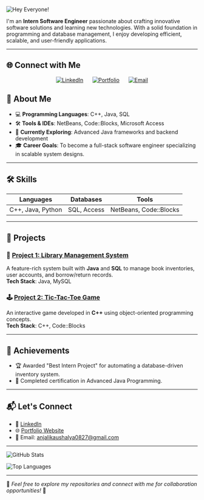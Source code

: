 ![Hey Everyone!](https://capsule-render.vercel.app/api?type=waving&color=0:FF5733,100:FFC300&height=200&section=header&text=Hey%20Everyone!&fontSize=50&fontAlign=70&fontAlignY=40&desc=Welcome%20to%20My%20GitHub%20Profile!&descAlign=70&descAlignY=60)

I'm an **Intern Software Engineer** passionate about crafting innovative software solutions and learning new technologies. With a solid foundation in programming and database management, I enjoy developing efficient, scalable, and user-friendly applications.

---

## 🌐 Connect with Me  

<p align="center">
  <a href="https://linkedin.com/in/yourprofile" target="_blank"><img src="https://img.icons8.com/fluency/48/000000/linkedin.png" alt="LinkedIn" style="margin: 0 10px;"/></a>
  <a href="https://your-portfolio.com" target="_blank"><img src="https://img.icons8.com/color/48/000000/domain.png" alt="Portfolio" style="margin: 0 10px;"/></a>
  <a href="mailto:anjalikaushalya0827@gmail.com" target="_blank"><img src="https://img.icons8.com/fluency/48/000000/new-post.png" alt="Email" style="margin: 0 10px;"/></a>
</p>



## 🚀 About Me  

- 💻 **Programming Languages**: C++, Java, SQL  
- 🛠 **Tools & IDEs**: NetBeans, Code::Blocks, Microsoft Access  
- 🌱 **Currently Exploring**: Advanced Java frameworks and backend development  
- 🎓 **Career Goals**: To become a full-stack software engineer specializing in scalable system designs.  

---

## 🛠 Skills  

| **Languages**       | **Databases**   | **Tools**           |
|----------------------|-----------------|---------------------|
| C++, Java, Python    | SQL, Access     | NetBeans, Code::Blocks |

---

## 📂 Projects  

### 🧩 [Project 1: Library Management System](https://github.com/username/library-management-system)  
A feature-rich system built with **Java** and **SQL** to manage book inventories, user accounts, and borrow/return records.  
**Tech Stack**: Java, MySQL  

### 🕹️ [Project 2: Tic-Tac-Toe Game](https://github.com/username/tic-tac-toe)  
An interactive game developed in **C++** using object-oriented programming concepts.  
**Tech Stack**: C++, Code::Blocks  

---

## 🎯 Achievements  

- 🏆 Awarded "Best Intern Project" for automating a database-driven inventory system.  
- 📜 Completed certification in Advanced Java Programming.  

---

## 📬 Let's Connect  

- 💼 [LinkedIn](https://linkedin.com/in/your-profile)  
- 🌐 [Portfolio Website](https://your-portfolio.com)  
- 📧 Email: anjalikaushalya0827@gmail.com

---

![GitHub Stats](https://github-readme-stats.vercel.app/api?username=yourusername&show_icons=true&theme=radical)

![Top Languages](https://github-readme-stats.vercel.app/api/top-langs/?username=yourusername&layout=compact&theme=radical)

---

🎨 *Feel free to explore my repositories and connect with me for collaboration opportunities!* 🚀  

